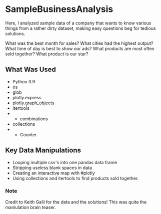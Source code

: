 # SampleBusinessAnalysis
Here, I analyzed sample data of a company that wants to know various things from a rather dirty dataset, making easy questions beg for tedious solutions.

What was the best month for sales?
What cities had the highest output?
What time of day is best to show our ads?
What products are most often sold together?
What product is our star?
	
## What Was Used

* Python 3.9
* os
* glob
* plotly.express
* plotly.graph_objects
* itertools
* * combinations
* collections
* * Counter
 
## Key Data Manipulations
* Looping multiple csv's into one pandas data frame
* Stripping useless blank spaces in data
* Creating an interactive map with #plotly
* Using collections and itertools to find products sold together.

### Note
Credit to Keith Galli for the data and the solutions! This was quite the maniulation brain teaser.
